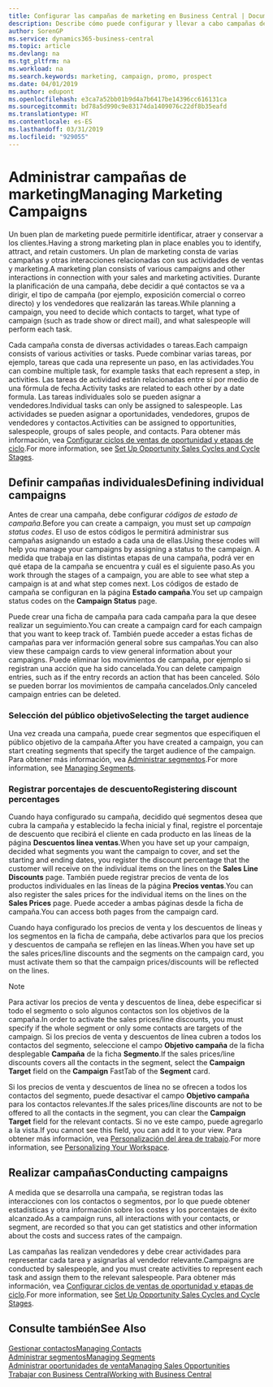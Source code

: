 ```yaml
---
title: Configurar las campañas de marketing en Business Central | Documentos de Microsoft
description: Describe cómo puede configurar y llevar a cabo campañas de marketing en Business Central para ayudarle a identificar, atraer y conservar a los clientes.
author: SorenGP
ms.service: dynamics365-business-central
ms.topic: article
ms.devlang: na
ms.tgt_pltfrm: na
ms.workload: na
ms.search.keywords: marketing, campaign, promo, prospect
ms.date: 04/01/2019
ms.author: edupont
ms.openlocfilehash: e3ca7a52bb01b9d4a7b6417be14396cc616131ca
ms.sourcegitcommit: bd78a5d990c9e83174da1409076c22df8b35eafd
ms.translationtype: HT
ms.contentlocale: es-ES
ms.lasthandoff: 03/31/2019
ms.locfileid: "929055"
---
```

# <a name="managing-marketing-campaigns"></a><span data-ttu-id="e2e18-103">Administrar campañas de marketing</span><span class="sxs-lookup"><span data-stu-id="e2e18-103">Managing Marketing Campaigns</span></span>
<span data-ttu-id="e2e18-104">Un buen plan de marketing puede permitirle identificar, atraer y conservar a los clientes.</span><span class="sxs-lookup"><span data-stu-id="e2e18-104">Having a strong marketing plan in place enables you to identify, attract, and retain customers.</span></span> <span data-ttu-id="e2e18-105">Un plan de marketing consta de varias campañas y otras interacciones relacionadas con sus actividades de ventas y marketing.</span><span class="sxs-lookup"><span data-stu-id="e2e18-105">A marketing plan consists of various campaigns and other interactions in connection with your sales and marketing activities.</span></span> <span data-ttu-id="e2e18-106">Durante la planificación de una campaña, debe decidir a qué contactos se va a dirigir, el tipo de campaña (por ejemplo, exposición comercial o correo directo) y los vendedores que realizarán las tareas.</span><span class="sxs-lookup"><span data-stu-id="e2e18-106">While planning a campaign, you need to decide which contacts to target, what type of campaign (such as trade show or direct mail), and what salespeople will perform each task.</span></span>

<span data-ttu-id="e2e18-107">Cada campaña consta de diversas actividades o tareas.</span><span class="sxs-lookup"><span data-stu-id="e2e18-107">Each campaign consists of various activities or tasks.</span></span> <span data-ttu-id="e2e18-108">Puede combinar varias tareas, por ejemplo, tareas que cada una represente un paso, en las actividades.</span><span class="sxs-lookup"><span data-stu-id="e2e18-108">You can combine multiple task, for example tasks that each represent a step, in activities.</span></span> <span data-ttu-id="e2e18-109">Las tareas de actividad están relacionadas entre sí por medio de una fórmula de fecha.</span><span class="sxs-lookup"><span data-stu-id="e2e18-109">Activity tasks are related to each other by a date formula.</span></span> <span data-ttu-id="e2e18-110">Las tareas individuales solo se pueden asignar a vendedores.</span><span class="sxs-lookup"><span data-stu-id="e2e18-110">Individual tasks can only be assigned to salespeople.</span></span> <span data-ttu-id="e2e18-111">Las actividades se pueden asignar a oportunidades, vendedores, grupos de vendedores y contactos.</span><span class="sxs-lookup"><span data-stu-id="e2e18-111">Activities can be assigned to opportunities, salespeople, groups of sales people, and contacts.</span></span> <span data-ttu-id="e2e18-112">Para obtener más información, vea [Configurar ciclos de ventas de oportunidad y etapas de ciclo](marketing-how-setup-opportunity-sales-cycles-stages.md).</span><span class="sxs-lookup"><span data-stu-id="e2e18-112">For more information, see [Set Up Opportunity Sales Cycles and Cycle Stages](marketing-how-setup-opportunity-sales-cycles-stages.md).</span></span>

## <a name="defining-individual-campaigns"></a><span data-ttu-id="e2e18-113">Definir campañas individuales</span><span class="sxs-lookup"><span data-stu-id="e2e18-113">Defining individual campaigns</span></span>
<span data-ttu-id="e2e18-114">Antes de crear una campaña, debe configurar *códigos de estado de campaña*.</span><span class="sxs-lookup"><span data-stu-id="e2e18-114">Before you can create a campaign, you must set up *campaign status codes*.</span></span> <span data-ttu-id="e2e18-115">El uso de estos códigos le permitirá administrar sus campañas asignando un estado a cada una de ellas.</span><span class="sxs-lookup"><span data-stu-id="e2e18-115">Using these codes will help you manage your campaigns by assigning a status to the campaign.</span></span> <span data-ttu-id="e2e18-116">A medida que trabaja en las distintas etapas de una campaña, podrá ver en qué etapa de la campaña se encuentra y cuál es el siguiente paso.</span><span class="sxs-lookup"><span data-stu-id="e2e18-116">As you work through the stages of a campaign, you are able to see what step a campaign is at and what step comes next.</span></span> <span data-ttu-id="e2e18-117">Los códigos de estado de campaña se configuran en la página **Estado campaña**.</span><span class="sxs-lookup"><span data-stu-id="e2e18-117">You set up campaign status codes on the **Campaign Status** page.</span></span>

<span data-ttu-id="e2e18-118">Puede crear una ficha de campaña para cada campaña para la que desee realizar un seguimiento.</span><span class="sxs-lookup"><span data-stu-id="e2e18-118">You can create a campaign card for each campaign that you want to keep track of.</span></span> <span data-ttu-id="e2e18-119">También puede acceder a estas fichas de campañas para ver información general sobre sus campañas.</span><span class="sxs-lookup"><span data-stu-id="e2e18-119">You can also view these campaign cards to view general information about your campaigns.</span></span>
<span data-ttu-id="e2e18-120">Puede eliminar los movimientos de campaña, por ejemplo si registran una acción que ha sido cancelada.</span><span class="sxs-lookup"><span data-stu-id="e2e18-120">You can delete campaign entries, such as if the entry records an action that has been canceled.</span></span> <span data-ttu-id="e2e18-121">Sólo se pueden borrar los movimientos de campaña cancelados.</span><span class="sxs-lookup"><span data-stu-id="e2e18-121">Only canceled campaign entries can be deleted.</span></span>

### <a name="selecting-the-target-audience"></a><span data-ttu-id="e2e18-122">Selección del público objetivo</span><span class="sxs-lookup"><span data-stu-id="e2e18-122">Selecting the target audience</span></span>
<span data-ttu-id="e2e18-123">Una vez creada una campaña, puede crear segmentos que especifiquen el público objetivo de la campaña.</span><span class="sxs-lookup"><span data-stu-id="e2e18-123">After you have created a campaign, you can start creating segments that specify the target audience of the campaign.</span></span> <span data-ttu-id="e2e18-124">Para obtener más información, vea [Administrar segmentos](marketing-segments.md).</span><span class="sxs-lookup"><span data-stu-id="e2e18-124">For more information, see [Managing Segments](marketing-segments.md).</span></span>

### <a name="registering-discount-percentages"></a><span data-ttu-id="e2e18-125">Registrar porcentajes de descuento</span><span class="sxs-lookup"><span data-stu-id="e2e18-125">Registering discount percentages</span></span>
<span data-ttu-id="e2e18-126">Cuando haya configurado su campaña, decidido qué segmentos desea que cubra la campaña y establecido la fecha inicial y final, registre el porcentaje de descuento que recibirá el cliente en cada producto en las líneas de la página **Descuentos línea ventas**.</span><span class="sxs-lookup"><span data-stu-id="e2e18-126">When you have set up your campaign, decided what segments you want the campaign to cover, and set the starting and ending dates, you register the discount percentage that the customer will receive on the individual items on the lines on the **Sales Line Discounts** page.</span></span> <span data-ttu-id="e2e18-127">También puede registrar precios de venta de los productos individuales en las líneas de la página **Precios ventas**.</span><span class="sxs-lookup"><span data-stu-id="e2e18-127">You can also register the sales prices for the individual items on the lines on the **Sales Prices** page.</span></span> <span data-ttu-id="e2e18-128">Puede acceder a ambas páginas desde la ficha de campaña.</span><span class="sxs-lookup"><span data-stu-id="e2e18-128">You can access both pages from the campaign card.</span></span>

 <span data-ttu-id="e2e18-129">Cuando haya configurado los precios de venta y los descuentos de líneas y los segmentos en la ficha de campaña, debe activarlos para que los precios y descuentos de campaña se reflejen en las líneas.</span><span class="sxs-lookup"><span data-stu-id="e2e18-129">When you have set up the sales prices/line discounts and the segments on the campaign card, you must activate them so that the campaign prices/discounts will be reflected on the lines.</span></span>

> [!NOTE]  
>   <span data-ttu-id="e2e18-130">Para activar los precios de venta y descuentos de línea, debe especificar si todo el segmento o solo algunos contactos son los objetivos de la campaña.</span><span class="sxs-lookup"><span data-stu-id="e2e18-130">In order to activate the sales prices/line discounts, you must specify if the whole segment or only some contacts are targets of the campaign.</span></span> <span data-ttu-id="e2e18-131">Si los precios de venta y descuentos de línea cubren a todos los contactos del segmento, seleccione el campo **Objetivo campaña** de la ficha desplegable **Campaña** de la ficha **Segmento**.</span><span class="sxs-lookup"><span data-stu-id="e2e18-131">If the sales prices/line discounts covers all the contacts in the segment, select the **Campaign Target** field on the **Campaign** FastTab of the **Segment** card.</span></span>

<span data-ttu-id="e2e18-132">Si los precios de venta y descuentos de línea no se ofrecen a todos los contactos del segmento, puede desactivar el campo **Objetivo campaña** para los contactos relevantes.</span><span class="sxs-lookup"><span data-stu-id="e2e18-132">If the sales prices/line discounts are not to be offered to all the contacts in the segment, you can clear the **Campaign Target** field for the relevant contacts.</span></span> <span data-ttu-id="e2e18-133">Si no ve este campo, puede agregarlo a la vista.</span><span class="sxs-lookup"><span data-stu-id="e2e18-133">If you cannot see this field, you can add it to your view.</span></span> <span data-ttu-id="e2e18-134">Para obtener más información, vea [Personalización del área de trabajo](ui-personalization-user.md).</span><span class="sxs-lookup"><span data-stu-id="e2e18-134">For more information, see [Personalizing Your Workspace](ui-personalization-user.md).</span></span>

## <a name="conducting-campaigns"></a><span data-ttu-id="e2e18-135">Realizar campañas</span><span class="sxs-lookup"><span data-stu-id="e2e18-135">Conducting campaigns</span></span>
<span data-ttu-id="e2e18-136">A medida que se desarrolla una campaña, se registran todas las interacciones con los contactos o segmentos, por lo que puede obtener estadísticas y otra información sobre los costes y los porcentajes de éxito alcanzado.</span><span class="sxs-lookup"><span data-stu-id="e2e18-136">As a campaign runs, all interactions with your contacts, or segment, are recorded so that you can get statistics and other information about the costs and success rates of the campaign.</span></span>

<span data-ttu-id="e2e18-137">Las campañas las realizan vendedores y debe crear actividades para representar cada tarea y asignarlas al vendedor relevante.</span><span class="sxs-lookup"><span data-stu-id="e2e18-137">Campaigns are conducted by salespeople, and you must create activities to represent each task and assign them to the relevant salespeople.</span></span> <span data-ttu-id="e2e18-138">Para obtener más información, vea [Configurar ciclos de ventas de oportunidad y etapas de ciclo](marketing-how-setup-opportunity-sales-cycles-stages.md).</span><span class="sxs-lookup"><span data-stu-id="e2e18-138">For more information, see [Set Up Opportunity Sales Cycles and Cycle Stages](marketing-how-setup-opportunity-sales-cycles-stages.md).</span></span>

## <a name="see-also"></a><span data-ttu-id="e2e18-139">Consulte también</span><span class="sxs-lookup"><span data-stu-id="e2e18-139">See Also</span></span>
[<span data-ttu-id="e2e18-140">Gestionar contactos</span><span class="sxs-lookup"><span data-stu-id="e2e18-140">Managing Contacts</span></span>](marketing-contacts.md)  
[<span data-ttu-id="e2e18-141">Administrar segmentos</span><span class="sxs-lookup"><span data-stu-id="e2e18-141">Managing Segments</span></span>](marketing-segments.md)  
[<span data-ttu-id="e2e18-142">Administrar oportunidades de venta</span><span class="sxs-lookup"><span data-stu-id="e2e18-142">Managing Sales Opportunities</span></span>](marketing-manage-sales-opportunities.md)  
[<span data-ttu-id="e2e18-143">Trabajar con Business Central</span><span class="sxs-lookup"><span data-stu-id="e2e18-143">Working with Business Central</span></span>](ui-work-product.md)  
